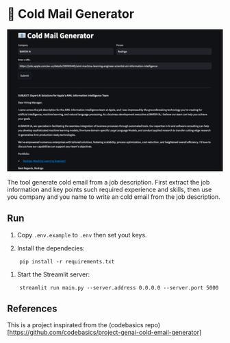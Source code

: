 # 📧 Cold Mail Generator

<img src="img/usage.png" />

The tool generate cold email from a job description. First extract the job information and key points such required experience and skills, then use you company and you name to write an cold email from the job description.

## Run
1. Copy `.env.example` to `.env` then set yout keys.

1. Install the dependecies:
```commandline
    pip install -r requirements.txt
```

1. Start the Streamlit server:
```commandline
    streamlit run main.py --server.address 0.0.0.0 --server.port 5000
```

## References

This is a project inspirated from the (codebasics repo)[https://github.com/codebasics/project-genai-cold-email-generator]
